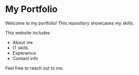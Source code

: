# My Portfolio

Welcome to my portfolio! 
This repository showcases my skills.

This website includes
- About me
- IT skills
- Experience
- Contact info

Feel free to reach out to me.
